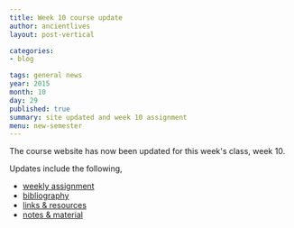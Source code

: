 ```yaml
---
title: Week 10 course update
author: ancientlives
layout: post-vertical

categories:
- blog

tags: general news
year: 2015
month: 10
day: 29
published: true
summary: site updated and week 10 assignment
menu: new-semester
---
```


The course website has now been updated for this week's class, week 10.

Updates include the following,

* [weekly assignment](/weekly_assignment)
* [bibliography](/bibliography)
* [links & resources](/links)
* [notes & material](/notes)
